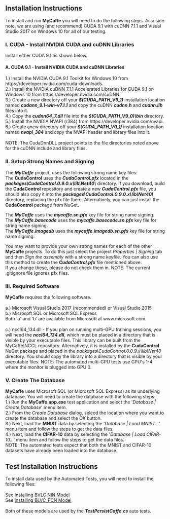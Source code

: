 <H2>Installation Instructions</H2>
To install and run <b>MyCaffe</b> you will need to do the following steps.  As a side note, we are using (and recommend) CUDA 9.1 with cuDNN 7.1.1 and Visual Studio 2017 on Windows 10 for all of our testing.
</br>
<H3>I. CUDA - Install NVIDIA CUDA and cuDNN Libraries</H3>
Install either CUDA 9.1 as shown below.
<H4>A. CUDA 9.1 - Install NVIDIA CUDA and cuDNN Libraries</H4>
1.) Install the NVIDIA CUDA 9.1 Toolkit for Windows 10 from https://developer.nvidia.com/cuda-downloads. 
</br>2.) Install the NVIDIA cuDNN 7.1.1 Accelerated Libraries for CUDA 9.1 on Windows 10 from https://developer.nvidia.com/cuDNN.
</br>3.) Create a new directory off your <b><i>$(CUDA_PATH_V9_1)</i></b> installation location named <b><i>cudann_9.1-win-v7.1.1</i></b> and copy the cuDNN <b><i>cudnn.h</i></b> and <b><i>cudnn.lib</i></b> files into it.
</br>4.) Copy the <b><i>cudnn64_7.dll</i></b> file into the <b><i>$(CUDA_PATH_V9_0)\bin</i></b> directory.
</br>5.) Install the NVIDIA NVAPI (r384) from https://developer.nvidia.com/nvapi.
</br>6.) Create anew directory off your <b><i>$(CUDA_PATH_V9_1)</i></b> installation location named <b><i>nvapi_384</i></b> and copy the NVAPI header and library files into it.
</br>
</br>NOTE: The CudaDnnDLL project points to the file directories noted above for the cuDNN include and library files.  

<H3>II. Setup Strong Names and Signing</H3>
The <b><i>MyCaffe</i></b> project, uses the following strong name key files:
</br>The <b>CudaControl</b> uses the <b><i>CudaControl.pfx</i></b> located in the <b><i>packages\CudaControl.0.9.0.x\lib\Net40\</i></b> directory.  
If you download, build the <b>CudaControl</b> repository and create a new <b><i>CudaControl.pfx</i></b> file, you should also copy it into the 
<b><i>packages\CudaControl.0.9.0.x\lib\Net40\</i></b> directory, replacing the pfx file there.  Alternatively, you can just install 
the <b>CudaControl</b> package from NuGet.
</p>
The <b><i>MyCaffe</i></b> uses the <b><i>mycaffe.sn.pfx</i></b> key file for string name signing.
</br>The <b><i>MyCaffe.basecode</i></b> uses the <b><i>mycaffe.basecode.sn.pfx</i></b> key file for string name signing.
</br>The <b><i>MyCaffe.imagedb</i></b> uses the <b><i>mycaffe.imagedb.sn.pfx</i></b> key file for string name signing.
</p>
You may want to provide your own strong names for each of the other <b>MyCaffe</b> projects.  To do this just select the project <i>Properties | Signing</i> tab and
then <i>Sign the assembly</i> with a strong name keyfile.  You can also use this method to create the <b><i>CudaControl.pfx</i></b> file mentioned above.
</br>If you change these, please do not check them in.  NOTE: The current .gitignore file ignores pfx files.

<H3>III. Required Software</H3>
<b>MyCaffe</b> requires the following software.
</br>
</br>a.) Microsoft Visual Studio 2017 (recommended) or Visual Studio 2015
</br>b.) Microsoft SQL or Microsoft SQL Express
</br>Both 'a' and 'b' are available from Microsoft at www.microsoft.com.
</br>
</br>c.) nccl64_134.dll - If you plan on running multi-GPU training sessions, you will need the <b><i>nccl64_134.dll</i></b>, which must be placed
in a directory that is visible by your executable files.  This library can be built from the MyCaffe\NCCL repository.  Alternatively, it is installed
by the <b>CudaControl</b> NuGet package and placed in the <i>packages\CudaControl.0.0.9.x\lib\Net40</i> directory.  You should copy the library into
a directory that is visible by your executable files.  NOTE: The automated multi-GPU tests use GPU's 1-4 where the monitor is plugged into GPU 0.
</br>
<H3>V. Create The Database</H3>
<b>MyCaffe</b> uses Microsoft SQL (or Microsoft SQL Express) as its underlying database.  You will need to create the database with the following steps:
</br>1.) Run the <b>MyCaffe.app.exe</b> test application and select the '<i>Database | Create Database</i>' menu item.
</br>2.) From the <i>Create Database</i> dialog, selecd the location where you want to create the database and select the <i>OK</i> button.
</br>3.) Next, load the <b>MNIST</b> data by selecting the '<i>Database | Load MNIST...'</i> menu item and follow the steps to get the data files.
</br>4.) Next, load the <b>CIFAR-10</b> data by selecting the '<i>Database | Load CIFAR-10...'</i> menu item and follow the steps to get the data files.
</br>NOTE: The automated tests expect that both the MNIST and CIFAR-10 datasets have already been loaded into the database.
<H2>Test Installation Instructions</H2>
To install data used by the Automated Tests, you will need to install the following files:
</br>
</br>See <a href=".\MyCaffe.test\test_data\models\bvlc_nin\INSTALL.md">Installing BVLC NIN Model</a>
</br>See <a href=".\MyCaffe.test\test_data\models\voc_fcns32\INSTALL.md">Installing BLVC_FCN Model</a>
</br>
</br>Both of these models are used by the <b><i>TestPersistCaffe.cs</i></b> auto tests.

